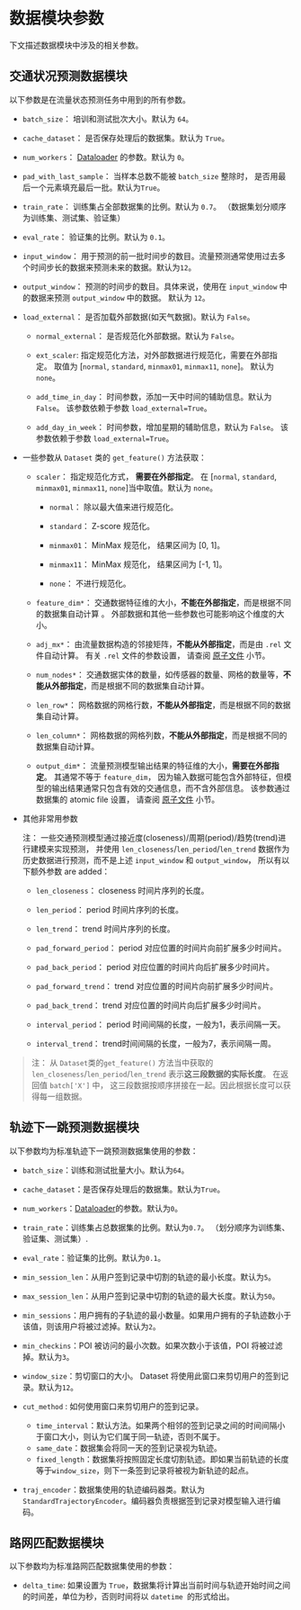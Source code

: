 # 数据模块参数

下文描述数据模块中涉及的相关参数。

## 交通状况预测数据模块

以下参数是在流量状态预测任务中用到的所有参数。

* `batch_size`： 培训和测试批次大小。默认为 `64`。

* `cache_dataset`： 是否保存处理后的数据集。默认为 `True`。

* `num_workers`： [Dataloader](https://pytorch.org/docs/stable/data.html?highlight=dataloader#torch.utils.data.DataLoader) 的参数。默认为 `0`。

* `pad_with_last_sample`： 当样本总数不能被 `batch_size` 整除时， 是否用最后一个元素填充最后一批。默认为`True`。

* `train_rate`： 训练集占全部数据集的比例。默认为 `0.7`。 （数据集划分顺序为训练集、测试集、验证集）

* `eval_rate`： 验证集的比例。默认为 `0.1`。

* `input_window`： 用于预测的前一批时间步的数目。流量预测通常使用过去多个时间步长的数据来预测未来的数据。默认为`12`。

* `output_window`： 预测的时间步的数目。具体来说，使用在 `input_window` 中的数据来预测 `output_window` 中的数据。 默认为 `12`。

* `load_external`： 是否加载外部数据(如天气数据)。默认为 `False`。

    * `normal_external`： 是否规范化外部数据。默认为 `False`。

    * `ext_scaler`: 指定规范化方法，对外部数据进行规范化，需要在外部指定。 取值为 \[`normal`, `standard`, `minmax01`, `minmax11`, `none`\]。 默认为 `none`。

    * `add_time_in_day`： 时间参数，添加一天中时间的辅助信息。默认为 `False`。 该参数依赖于参数 `load_external=True`。

    * `add_day_in_week`： 时间参数，增加星期的辅助信息，默认为 `False`。 该参数依赖于参数 `load_external=True`。

* 一些参数从 `Dataset` 类的 `get_feature()` 方法获取：

    * `scaler`： 指定规范化方式， **需要在外部指定**。 在 \[`normal`, `standard`, `minmax01`, `minmax11`, `none`\]当中取值。默认为 `none`。

        * `normal`： 除以最大值来进行规范化。

        * `standard`： Z-score 规范化。

        * `minmax01`： MinMax 规范化， 结果区间为 \[0, 1\]。

        * `minmax11`： MinMax 规范化， 结果区间为 \[-1, 1\]。

        * `none`： 不进行规范化。
    * `feature_dim*`： 交通数据特征维的大小，**不能在外部指定**，而是根据不同的数据集自动计算 。 外部数据和其他一些参数也可能影响这个维度的大小。
    * `adj_mx*`： 由流量数据构造的邻接矩阵，**不能从外部指定**，而是由 `.rel` 文件自动计算。 有关 `.rel` 文件的参数设置， 请查阅 [原子文件](./atomic_files.md) 小节。
    * `num_nodes*`： 交通数据实体的数量，如传感器的数量、网格的数量等，**不能从外部指定**，而是根据不同的数据集自动计算。
    * `len_row*`： 网格数据的网格行数，**不能从外部指定**，而是根据不同的数据集自动计算。
    * `len_column*`： 网格数据的网格列数，**不能从外部指定**，而是根据不同的数据集自动计算。
    * `output_dim*`： 流量预测模型输出结果的特征维的大小，**需要在外部指定**。 其通常不等于 `feature_dim`， 因为输入数据可能包含外部特征，但模型的输出结果通常只包含有效的交通信息，而不含外部信息。
      该参数通过数据集的 atomic file 设置， 请查阅 [原子文件](./atomic_files.md) 小节。

* 其他非常用参数

  注： 一些交通预测模型通过接近度(closeness)/周期(period)/趋势(trend)进行建模来实现预测， 并使用 `len_closeness`/`len_period`/`len_trend`
  数据作为历史数据进行预测，而不是上述 `input_window` 和 `output_window`， 所以有以下额外参数 are added：

   * `len_closeness`： closeness 时间片序列的长度。

    * `len_period`： period 时间片序列的长度。

    * `len_trend`： trend 时间片序列的长度。

    * `pad_forward_period`： period 对应位置的时间片向前扩展多少时间片。

    * `pad_back_period`： period 对应位置的时间片向后扩展多少时间片。

    * `pad_forward_trend`： trend 对应位置的时间片向前扩展多少时间片。

    * `pad_back_trend`： trend 对应位置的时间片向后扩展多少时间片。

    * `interval_period`： period 时间间隔的长度，一般为1，表示间隔一天。

    * `interval_trend`： trend时间间隔的长度，一般为7，表示间隔一周。

> 注： 从 `Dataset`类的`get_feature()` 方法当中获取的 `len_closeness`/`len_period`/`len_trend` 表示**这三段数据的实际长度**。 在返回值 `batch['X']` 中， 这三段数据按顺序拼接在一起。因此根据长度可以获得每一组数据。

## 轨迹下一跳预测数据模块

以下参数均为标准轨迹下一跳预测数据集使用的参数：

* `batch_size`：训练和测试批量大小。默认为`64`。
* `cache_dataset`：是否保存处理后的数据集。默认为`True`。
* `num_workers`：[Dataloader](https://pytorch.org/docs/stable/data.html?highlight=dataloader#torch.utils.data.DataLoader)的参数。默认为`0`。
* `train_rate`：训练集占总数据集的比例。默认为`0.7`。 （划分顺序为训练集、验证集、测试集）.
* `eval_rate`：验证集的比例。默认为`0.1`。

* `min_session_len`：从用户签到记录中切割的轨迹的最小长度。默认为`5`。
* `max_session_len`：从用户签到记录中切割的轨迹的最大长度。默认为`50`。
* `min_sessions`：用户拥有的子轨迹的最小数量。如果用户拥有的子轨迹数小于该值，则该用户将被过滤掉。默认为`2`。
* `min_checkins`：POI 被访问的最小次数。如果次数小于该值，POI 将被过滤掉。默认为`3`。
* `window_size`：剪切窗口的大小。 Dataset 将使用此窗口来剪切用户的签到记录。默认为`12`。
* `cut_method` : 如何使用窗口来剪切用户的签到记录。
    * `time_interval`：默认方法。如果两个相邻的签到记录之间的时间间隔小于窗口大小，则认为它们属于同一轨迹，否则不属于。
    * `same_date`：数据集会将同一天的签到记录视为轨迹。
    * `fixed_length`：数据集将按照固定长度切割轨迹。即如果当前轨迹的长度等于`window_size`，则下一条签到记录将被视为新轨迹的起点。
* `traj_encoder`：数据集使用的轨迹编码器类。默认为`StandardTrajectoryEncoder`。编码器负责根据签到记录对模型输入进行编码。

## 路网匹配数据模块

以下参数均为标准路网匹配数据集使用的参数：

* `delta_time`: 如果设置为 `True`，数据集将计算出当前时间与轨迹开始时间之间的时间差，单位为秒，否则时间将以 `datetime `的形式给出。